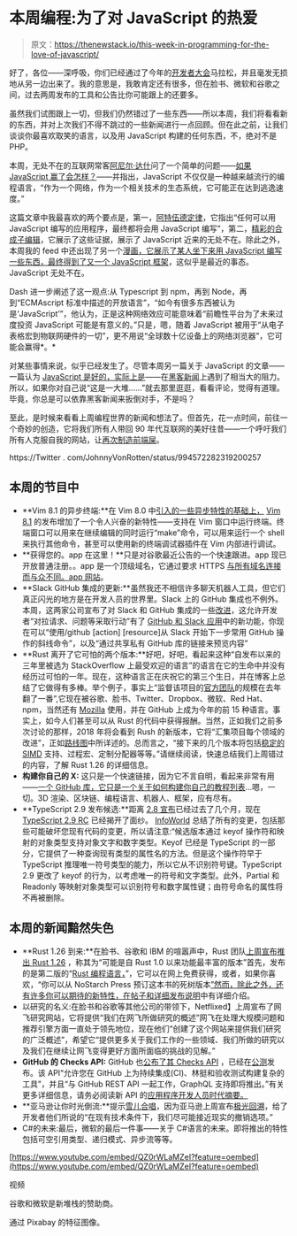 # 本周编程:为了对 JavaScript 的热爱

> 原文：<https://thenewstack.io/this-week-in-programming-for-the-love-of-javascript/>

好了，各位——深呼吸，你们已经通过了今年的[开发者大会](https://thenewstack.io/this-week-in-programming-google-i-o-and-microsoft-build-for-the-developers/)马拉松，并且毫发无损地从另一边出来了。我的意思是，我敢肯定还有很多，但在脸书、微软和谷歌之间，过去两周发布的工具和公告比你可能跟上的还要多。

虽然我们试图跟上一切，但我们仍然错过了一些东西——所以本周，我们将看看新的东西，并对上次我们不得不跳过的一些新闻进行一点回顾。但在此之前，让我们谈谈你最喜欢取笑的语言，以及用 JavaScript 构建的任何东西，不，绝对不是 PHP。

本周，无处不在的互联网常客[阿尼尔·达什](https://anildash.com/)问了一个简单的问题——[如果 JavaScript 赢了会怎样？](https://medium.com/@anildash/what-if-javascript-wins-84898e5341a)——并指出，JavaScript 不仅仅是一种越来越流行的编程语言，“作为一个网络，作为一个相关技术的生态系统，它可能正在达到逃逸速度。”

这篇文章中我最喜欢的两个要点是，第一，[阿特伍德定律](https://blog.codinghorror.com/the-principle-of-least-power/)，它指出“任何可以用 JavaScript 编写的应用程序，最终都将会用 JavaScript 编写”，第二，[精彩的合成子编辑](https://www.reddit.com/r/atwoodslaw/)，它展示了这些证据，展示了 JavaScript 近来的无处不在。除此之外，本周我的 feed 中还出现了另一个[漫画，它展示了某人坐下来用 JavaScript 编写一些东西，最终得到了](https://dzone.com/articles/yet-another-about-javascript-comic)[又一个 JavaScript 框架](https://medium.com/tastejs-blog/yet-another-framework-syndrome-yafs-cf5f694ee070)，这似乎是最近的事态。JavaScript 无处不在。

Dash 进一步阐述了这一观点:从 Typescript 到 npm，再到 Node，再到“ECMAscript 标准中描述的开放语言”，“如今有很多东西被认为是‘JavaScript’”，他认为，正是这种网络效应可能意味着“前瞻性平台为了未来过度投资 JavaScript 可能是有意义的。”只是，嗯，随着 JavaScript 被用于“从电子表格宏到物联网硬件的一切”，更不用说“全球数十亿设备上的网络浏览器”，它可能会赢得*。*

对某些事情来说，似乎已经发生了。尽管本周另一篇关于 JavaScript 的文章——一篇认为 [JavaScript 是好的，实际上是](https://ashfurrow.com/blog/javascript-is-good-actually/)——在[黑客新闻](https://news.ycombinator.com/item?id=17079952)上遇到了相当大的阻力。所以，如果你对自己说“这是一大堆……”就去那里逛逛，看看评论，觉得有道理。毕竟，你总是可以依靠黑客新闻来扳倒对手，不是吗？

至此，是时候来看看上周编程世界的新闻和想法了。但首先，花一点时间，前往一个奇妙的创造，它将我们所有人带回 90 年代互联网的美好往昔——一个呼吁我们所有人克服自我的网站，让[再次制造前端屎](https://makefrontendshitagain.party/)。

https://Twitter . com/JohnnyVonRotten/status/994572282319200257

## 本周的节目中

*   **Vim 8.1 的异步终端:**在 Vim 8.0 中[引入的一些异步特性的基础上，](https://laravel-news.com/vim-8-0-is-released) [Vim 8.1](https://www.vim.org/vim-8.1-released.php) 的发布增加了一个令人兴奋的新特性——支持在 Vim 窗口中运行终端。终端窗口可以用来在继续编辑的同时运行“make”命令，可以用来运行一个 shell 来执行其他命令，甚至可以使用新的终端调试器插件在 Vim 内部进行调试。
*   **获得您的。app 在这里！**只是对谷歌最近公告的一个快速跟进。app 现已开放普通注册。。app 是一个顶级域名，它通过要求 HTTPS [与所有域名连接而与众不同。app 网站](https://security.googleblog.com/2017/09/broadening-hsts-to-secure-more-of-web.html)。
*   **Slack GitHub 集成的更新:**虽然我还不相信许多聊天机器人工具，但它们真正闪光的地方是在开发人员的世界里。Slack 上的 GitHub 集成也不例外。本周，这两家公司宣布了对 Slack 和 GitHub 集成的一些[改进](https://blog.github.com/2018-05-17-new-improvements-to-slack-and-github-integration/)，这允许开发者“对拉请求、问题等采取行动”有了 [GitHub 和 Slack 应用](https://slack.github.com/)中的新功能，你现在可以“使用/github [action] [resource]从 Slack 开始下一步常用 GitHub 操作的斜线命令”，以及“通过共享私有 GitHub 库的链接来预览内容”
*   **Rust 离开了它可怕的两个版本:**好吧，好吧，看起来这种“自发布以来的三年里被选为 StackOverflow 上最受欢迎的语言”的语言在它的生命中并没有经历过可怕的一年。现在，这种语言正在庆祝它的第三个生日，并在博客上总结了它做得有多棒。举个例子，事实上“监督该项目的[官方团队](https://www.rust-lang.org/en-US/team.html)的规模在去年翻了一番”,它现在被谷歌、脸书、Twitter、Dropbox、微软、Red Hat、npm，当然还有 [Mozilla](https://blog.rust-lang.org/2017/11/14/Fearless-Concurrency-In-Firefox-Quantum.html) 使用，并在 GitHub 上成为今年的前 15 种语言。事实上，如今人们甚至可以从 Rust 的代码中获得报酬。当然，正如我们之前多次讨论的那样，2018 年将会看到 Rush 的新版本，它将“汇集项目每个领域的改进”，正如[路线图](https://blog.rust-lang.org/2018/03/12/roadmap.html)中所详述的。总而言之，“接下来的几个版本将包括[稳定的 SIMD](https://github.com/rust-lang/rust/issues/48556) 支持、过程宏、定制分配器等等。”请继续阅读，快速总结我们上周错过的内容，了解 Rust 1.26 的详细信息。
*   **构建你自己的 X:** 这只是一个快速链接，因为它不言自明，看起来非常有用——[一个 GitHub 库，它只是一个关于如何构建你自己的教程列表](https://github.com/danistefanovic/build-your-own-x)…嗯，一切。3D 渲染、区块链、编程语言、机器人、框架，应有尽有。
*   **TypeScript 2.9 发布候选:**距离 [2.8 宣布](https://blogs.msdn.microsoft.com/typescript/2018/03/27/announcing-typescript-2-8/)已经过去了几个月，现在 [TypeScript 2.9 RC](https://blogs.msdn.microsoft.com/typescript/2018/05/16/announcing-typescript-2-9-rc/) 已经揭开了面纱。 [InfoWorld](https://www.infoworld.com/article/3249607/javascript/whats-new-in-typescript.html?upd=1526655456652) 总结了所有的变更，包括那些可能破坏您现有代码的变更，所以请注意:“候选版本通过 keyof 操作符和映射的对象类型支持对象文字和数字类型。Keyof 已经是 TypeScript 的一部分，它提供了一种查询现有类型的属性名的方法。但是这个操作符早于 TypeScript 推理唯一符号类型的能力，所以它从不识别符号键。TypeScript 2.9 更改了 keyof 的行为，以考虑唯一的符号和文字类型。此外，Partial 和 Readonly 等映射对象类型可以识别符号和数字属性键；由符号命名的属性将不再被删除。

## 本周的新闻黯然失色

*   **Rust 1.26 到来:**在脸书、谷歌和 IBM 的喧嚣声中，Rust 团队[上周宣布推出 Rust 1.26](https://blog.rust-lang.org/2018/05/10/Rust-1.26.html) ，称其为“可能是自 Rust 1.0 以来功能最丰富的版本”首先，发布的是第二版的“[Rust 编程语言，](https://doc.rust-lang.org/book/)”，它可以在网上免费获得，或者，如果你喜欢，“你可以从 NoStarch Press 预订这本书的死树版本[”然而，除此之外，还有许多你可以期待的新特性，在帖子和](https://www.nostarch.com/Rust)[详细发布说明](https://github.com/rust-lang/rust/blob/master/RELEASES.md#version-1260-2018-05-10)中有详细介绍。
*   以研究的名义:在脸书和谷歌等其他公司的带领下，Netflixed】上周宣布了网飞研究网站，它将提供“我们在网飞所做研究的概述”网飞在处理大规模问题和推荐引擎方面一直处于领先地位，现在他们“创建了这个网站来提供我们研究的广泛概述”，希望它“提供更多关于我们工作的一些领域、我们所做的研究以及我们在继续让网飞变得更好方面所面临的挑战的见解。”
*   **GitHub 的 Checks API:** GitHub 也[公布了其 Checks API](https://blog.github.com/2018-05-07-introducing-checks-api/) ，已经在[公测](https://developer.github.com/v3/checks/)发布。该 API“允许您在 GitHub 上为持续集成(CI)、林挺和验收测试构建复杂的工具”，并且“与 GitHub REST API 一起工作，GraphQL 支持即将推出。”有关更多详细信息，请务必阅读新 API 的[应用程序开发人员时代摘要。](https://adtmag.com/articles/2018/05/10/github-checks-api.aspx)
*   **亚马逊让你时光倒流:**提示[雪儿合唱](https://www.youtube.com/watch?v=BsKbwR7WXN4)，因为亚马逊上周宣布[极光回溯](https://aws.amazon.com/blogs/aws/amazon-aurora-backtrack-turn-back-time/)，给了开发者他们所说的“在现有技术条件下，我们尽可能接近现实的撤销选项。”
*   C#的未来:最后，微软的最后一件事——关于 C#语言的未来。即将推出的特性包括可空引用类型、递归模式、异步流等等。

[https://www.youtube.com/embed/QZ0rWLaMZeI?feature=oembed](https://www.youtube.com/embed/QZ0rWLaMZeI?feature=oembed)

视频

谷歌和微软是新堆栈的赞助商。

通过 Pixabay 的特征图像。

<svg xmlns:xlink="http://www.w3.org/1999/xlink" viewBox="0 0 68 31" version="1.1"><title>Group</title> <desc>Created with Sketch.</desc></svg>